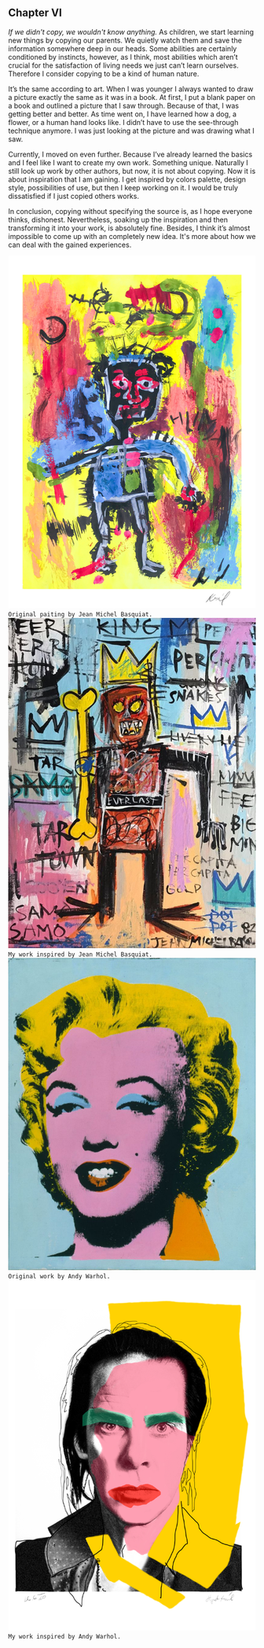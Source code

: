 ## Chapter VI ##

*If we didn't copy, we wouldn't know anything.*
As children, we start learning new things by copying our parents. We quietly watch them and save the information somewhere deep in our heads. Some abilities are certainly conditioned by instincts, however, as I think, most abilities which aren’t crucial for the satisfaction of living needs we just can’t learn ourselves. Therefore I consider copying to be a kind of human nature. 

It’s the same according to art. When I was younger I always wanted to draw a picture exactly the same as it was in a book. At first, I put a blank paper on a book and outlined a picture that I saw through. Because of that, I was getting better and better. As time went on, I have learned how a dog, a flower, or a human hand looks like. I didn’t have to use the see-through technique anymore. I was just looking at the picture and was drawing what I saw.

Currently, I moved on even further. Because I’ve already learned the basics and I feel like I want to create my own work. Something unique. Naturally I still look up work by other authors, but now, it is not about copying. Now it is about inspiration that I am gaining. I get inspired by colors palette, design style, possibilities of use, but then I keep working on it. I would be truly dissatisfied if I just copied others works. 

In conclusion, copying without specifying the source is, as I hope everyone thinks, dishonest. Nevertheless, soaking up the inspiration and then transforming it into your work, is absolutely fine. Besides, I think it’s almost impossible to come up with an completely new idea. It's more about how we can deal with the gained experiences.

![original by Basquiat](./04.img/kral-basquiat.jpg)
`Original paiting by Jean Michel Basquiat.`
![My work inspired by Basquiat](./04.img/basquiat-original.jpg)
`My work inspired by Jean Michel Basquiat.`
![original by Andy Warhol](./04.img/warhol-original.jpg)
`Original work by Andy Warhol.`
![My work inspired by Andy Warhol](./04.img/kral-warhol.jpg)
`My work inspired by Andy Warhol.`
